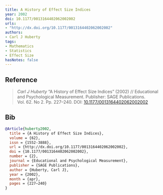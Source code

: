 ```yaml
---
title: A History of Effect Size Indices
year: 2002
doi: 10.1177/0013164402062002002
urls:
- "http://dx.doi.org/10.1177/0013164402062002002"
authors:
- Carl J Huberty
tags:
- Mathematics
- Statistics
- Effect Size
hasNotes: false
---
```


## Reference

> <i>Carl J Huberty</i> “A History of Effect Size Indices” (2002) // Educational and Psychological Measurement. Publisher: SAGE Publications. Vol.&nbsp;62. No&nbsp;2. Pp.&nbsp;227–240. DOI:&nbsp;<a href='https://doi.org/10.1177/0013164402062002002'>10.1177/0013164402062002002</a>

## Bib

```bib
@Article{huberty2002,
  title = {A History of Effect Size Indices},
  volume = {62},
  issn = {1552-3888},
  url = {http://dx.doi.org/10.1177/0013164402062002002},
  doi = {10.1177/0013164402062002002},
  number = {2},
  journal = {Educational and Psychological Measurement},
  publisher = {SAGE Publications},
  author = {Huberty, Carl J},
  year = {2002},
  month = {apr},
  pages = {227–240}
}
```
